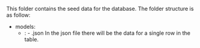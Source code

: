 This folder contains the seed data for the database.
The folder structure is as follow:

- models:
  - <table name>:
        - <uuid (the id of the row)>.json
        In the json file there will be the data for a single row in the table.

